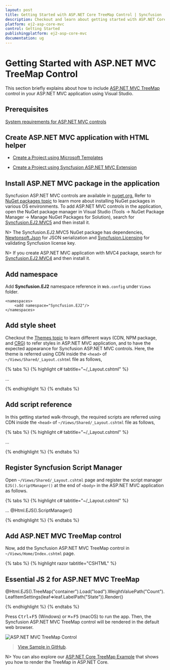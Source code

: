 ```yaml
---
layout: post
title: Getting Started with ASP.NET Core TreeMap Control | Syncfusion
description: Checkout and learn about getting started with ASP.NET Core TreeMAp control of Syncfusion Essential JS 2 and more details.
platform: ej2-asp-core-mvc
control: Getting Started
publishingplatform: ej2-asp-core-mvc
documentation: ug
---
```


# Getting Started with ASP.NET MVC TreeMap Control

This section briefly explains about how to include [ASP.NET MVC TreeMap](https://www.syncfusion.com/aspnet-mvc-ui-controls/treemap) control in your ASP.NET MVC application using Visual Studio.

## Prerequisites

[System requirements for ASP.NET MVC controls](https://ej2.syncfusion.com/aspnetmvc/documentation/system-requirements)

## Create ASP.NET MVC application with HTML helper

* [Create a Project using Microsoft Templates](https://docs.microsoft.com/en-us/aspnet/core/tutorials/first-mvc-app/start-mvc?view=aspnetcore-6.0&tabs=visual-studio)

* [Create a Project using Syncfusion ASP.NET MVC Extension](https://ej2.syncfusion.com/aspnetmvc/documentation/getting-started/project-template)

## Install ASP.NET MVC package in the application

Syncfusion ASP.NET MVC controls are available in [nuget.org.](https://www.nuget.org/packages?q=syncfusion.EJ2) Refer to [NuGet packages topic](https://ej2.syncfusion.com/aspnetmvc/documentation/nuget-packages) to learn more about installing NuGet packages in various OS environments. To add ASP.NET MVC controls in the application, open the NuGet package manager in Visual Studio (Tools → NuGet Package Manager → Manage NuGet Packages for Solution), search for [Syncfusion.EJ2.MVC5](https://www.nuget.org/packages/Syncfusion.EJ2.MVC5) and then install it.

N> The Syncfusion.EJ2.MVC5 NuGet package has dependencies, [Newtonsoft.Json](https://www.nuget.org/packages/Newtonsoft.Json/) for JSON serialization and [Syncfusion.Licensing](https://www.nuget.org/packages/Syncfusion.Licensing/) for validating Syncfusion license key.

N> If you create ASP.NET MVC application with MVC4 package, search for [Syncfusion.EJ2.MVC4](https://www.nuget.org/packages/Syncfusion.EJ2.MVC4) and then install it. 

## Add namespace

Add **Syncfusion.EJ2** namespace reference in `Web.config` under `Views` folder.

```
<namespaces>
    <add namespace="Syncfusion.EJ2"/>
</namespaces>
```

## Add style sheet

Checkout the [Themes topic](https://ej2.syncfusion.com/aspnetmvc/documentation/appearance/theme) to learn different ways (CDN, NPM package, and [CRG](https://ej2.syncfusion.com/aspnetmvc/documentation/common/custom-resource-generator)) to refer styles in ASP.NET MVC application, and to have the expected appearance for Syncfusion ASP.NET MVC controls. Here, the theme is referred using CDN inside the `<head>` of `~/Views/Shared/_Layout.cshtml` file as follows,

{% tabs %}
{% highlight c# tabtitle="~/_Layout.cshtml" %}

<head>
    ...
    <!-- Syncfusion ASP.NET MVC controls styles -->
    <link rel="stylesheet" href="https://cdn.syncfusion.com/ej2/{{ site.ej2version }}/fluent.css" />
</head>

{% endhighlight %}
{% endtabs %}

## Add script reference

In this getting started walk-through, the required scripts are referred using CDN inside the `<head>` of `~/Views/Shared/_Layout.cshtml` file as follows,

{% tabs %}
{% highlight c# tabtitle="~/_Layout.cshtml" %}

<head>
    ...
    <!-- Syncfusion ASP.NET MVC controls scripts -->
    <script src="https://cdn.syncfusion.com/ej2/{{ site.ej2version }}/dist/ej2.min.js"></script>
</head>

{% endhighlight %}
{% endtabs %}

## Register Syncfusion Script Manager

Open `~/Views/Shared/_Layout.cshtml` page and register the script manager `EJS().ScriptManager()` at the end of `<body>` in the ASP.NET MVC application as follows. 

{% tabs %}
{% highlight c# tabtitle="~/_Layout.cshtml" %}

<body>
...
    <!-- Syncfusion ASP.NET MVC Script Manager -->
    @Html.EJS().ScriptManager()
</body>

{% endhighlight %}
{% endtabs %}

## Add ASP.NET MVC TreeMap control

Now, add the Syncfusion ASP.NET MVC TreeMap control in `~/Views/Home/Index.cshtml` page.

{% tabs %}
{% highlight razor tabtitle="CSHTML" %}

<h2> Essential JS 2 for ASP.NET MVC TreeMap </h2>

<div id="container">
    @Html.EJS().TreeMap("container").Load("load").WeightValuePath("Count").LeafItemSettings(leaf=>leaf.LabelPath("State")).Render()
</div>
<script>
    function load(args)
    {
        var data = [
            { Title: 'State wise International Airport count in South America', State: "Brazil", Count: 25 },
            { Title: 'State wise International Airport count in South America', State: "Colombia", Count: 12 },
            { Title: 'State wise International Airport count in South America', State: "Argentina", Count: 9 },
            { Title: 'State wise International Airport count in South America', State: "Ecuador", Count: 7 },
            { Title: 'State wise International Airport count in South America', State: "Chile", Count: 6 },
            { Title: 'State wise International Airport count in South America', State: "Peru", Count: 3 },
            { Title: 'State wise International Airport count in South America', State: "Venezuela", Count: 3 },
            { Title: 'State wise International Airport count in South America', State: "Bolivia", Count: 2 },
            { Title: 'State wise International Airport count in South America', State: "Paraguay", Count: 2 },
            { Title: 'State wise International Airport count in South America', State: "Uruguay", Count: 2 },
            { Title: 'State wise International Airport count in South America', State: "Falkland Islands", Count: 1 },
            { Title: 'State wise International Airport count in South America', State: "French Guiana", Count: 1 },
            { Title: 'State wise International Airport count in South America', State: "Guyana", Count: 1 },
            { Title: 'State wise International Airport count in South America', State: "Suriname", Count: 1 },
        ];
        args.treemap.dataSource = data;
    }
</script>

{% endhighlight %}
{% endtabs %}

Press <kbd>Ctrl</kbd>+<kbd>F5</kbd> (Windows) or <kbd>⌘</kbd>+<kbd>F5</kbd> (macOS) to run the app. Then, the Syncfusion ASP.NET MVC TreeMap control will be rendered in the default web browser.

![ASP.NET MVC TreeMap Control](images/treemap-control.png)

> [View Sample in GitHub](https://github.com/SyncfusionExamples/ASP-NET-MVC-Getting-Started-Examples/tree/main/TreeMap/ASP.NET%20MVC%20Razor%20Examples).

N> You can also explore our [ASP.NET Core TreeMap Example](https://ej2.syncfusion.com/aspnetcore/TreeMap/Default#/bootstrap5) that shows you how to render the TreeMap in ASP.NET Core.
